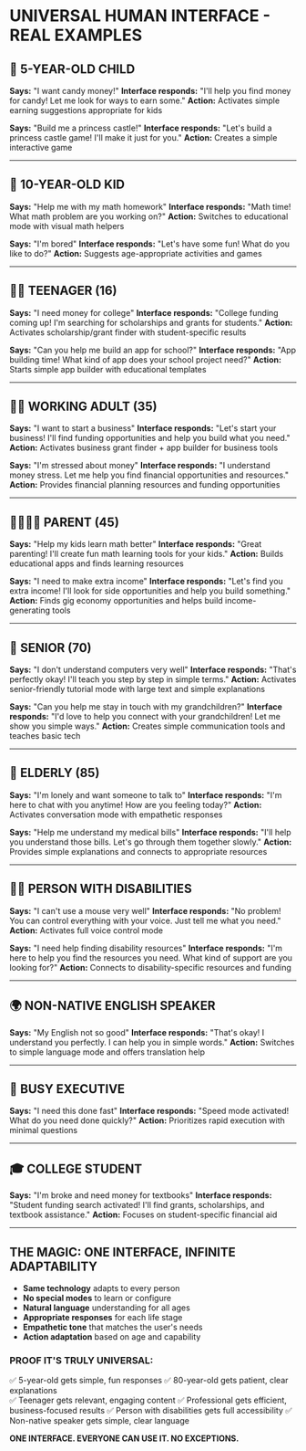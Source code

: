 # UNIVERSAL HUMAN INTERFACE - REAL EXAMPLES

## 👶 **5-YEAR-OLD CHILD**
**Says:** "I want candy money!"
**Interface responds:** "I'll help you find money for candy! Let me look for ways to earn some."
**Action:** Activates simple earning suggestions appropriate for kids

**Says:** "Build me a princess castle!"
**Interface responds:** "Let's build a princess castle game! I'll make it just for you."
**Action:** Creates a simple interactive game

---

## 🧒 **10-YEAR-OLD KID**
**Says:** "Help me with my math homework"
**Interface responds:** "Math time! What math problem are you working on?"
**Action:** Switches to educational mode with visual math helpers

**Says:** "I'm bored"
**Interface responds:** "Let's have some fun! What do you like to do?"
**Action:** Suggests age-appropriate activities and games

---

## 🧑‍🎓 **TEENAGER (16)**
**Says:** "I need money for college"
**Interface responds:** "College funding coming up! I'm searching for scholarships and grants for students."
**Action:** Activates scholarship/grant finder with student-specific results

**Says:** "Can you help me build an app for school?"
**Interface responds:** "App building time! What kind of app does your school project need?"
**Action:** Starts simple app builder with educational templates

---

## 👩‍💼 **WORKING ADULT (35)**
**Says:** "I want to start a business"
**Interface responds:** "Let's start your business! I'll find funding opportunities and help you build what you need."
**Action:** Activates business grant finder + app builder for business tools

**Says:** "I'm stressed about money"
**Interface responds:** "I understand money stress. Let me help you find financial opportunities and resources."
**Action:** Provides financial planning resources and funding opportunities

---

## 👨‍👩‍👧‍👦 **PARENT (45)**
**Says:** "Help my kids learn math better"
**Interface responds:** "Great parenting! I'll create fun math learning tools for your kids."
**Action:** Builds educational apps and finds learning resources

**Says:** "I need to make extra income"
**Interface responds:** "Let's find you extra income! I'll look for side opportunities and help you build something."
**Action:** Finds gig economy opportunities and helps build income-generating tools

---

## 👴 **SENIOR (70)**
**Says:** "I don't understand computers very well"
**Interface responds:** "That's perfectly okay! I'll teach you step by step in simple terms."
**Action:** Activates senior-friendly tutorial mode with large text and simple explanations

**Says:** "Can you help me stay in touch with my grandchildren?"
**Interface responds:** "I'd love to help you connect with your grandchildren! Let me show you simple ways."
**Action:** Creates simple communication tools and teaches basic tech

---

## 👵 **ELDERLY (85)**
**Says:** "I'm lonely and want someone to talk to"
**Interface responds:** "I'm here to chat with you anytime! How are you feeling today?"
**Action:** Activates conversation mode with empathetic responses

**Says:** "Help me understand my medical bills"
**Interface responds:** "I'll help you understand those bills. Let's go through them together slowly."
**Action:** Provides simple explanations and connects to appropriate resources

---

## 🧑‍🦽 **PERSON WITH DISABILITIES**
**Says:** "I can't use a mouse very well"
**Interface responds:** "No problem! You can control everything with your voice. Just tell me what you need."
**Action:** Activates full voice control mode

**Says:** "I need help finding disability resources"
**Interface responds:** "I'm here to help you find the resources you need. What kind of support are you looking for?"
**Action:** Connects to disability-specific resources and funding

---

## 🌍 **NON-NATIVE ENGLISH SPEAKER**
**Says:** "My English not so good"
**Interface responds:** "That's okay! I understand you perfectly. I can help you in simple words."
**Action:** Switches to simple language mode and offers translation help

---

## 💼 **BUSY EXECUTIVE**
**Says:** "I need this done fast"
**Interface responds:** "Speed mode activated! What do you need done quickly?"
**Action:** Prioritizes rapid execution with minimal questions

---

## 🎓 **COLLEGE STUDENT**
**Says:** "I'm broke and need money for textbooks"
**Interface responds:** "Student funding search activated! I'll find grants, scholarships, and textbook assistance."
**Action:** Focuses on student-specific financial aid

---

## THE MAGIC: **ONE INTERFACE, INFINITE ADAPTABILITY**

- **Same technology** adapts to every person
- **No special modes** to learn or configure
- **Natural language** understanding for all ages
- **Appropriate responses** for each life stage
- **Empathetic tone** that matches the user's needs
- **Action adaptation** based on age and capability

### **PROOF IT'S TRULY UNIVERSAL:**
✅ 5-year-old gets simple, fun responses
✅ 80-year-old gets patient, clear explanations  
✅ Teenager gets relevant, engaging content
✅ Professional gets efficient, business-focused results
✅ Person with disabilities gets full accessibility
✅ Non-native speaker gets simple, clear language

**ONE INTERFACE. EVERYONE CAN USE IT. NO EXCEPTIONS.**